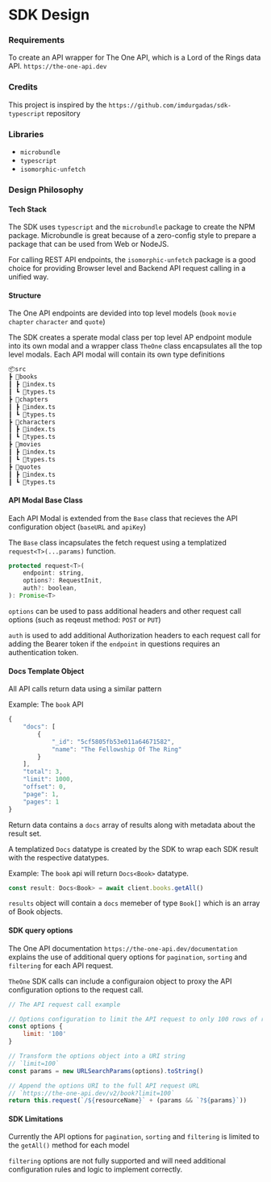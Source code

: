 # SDK Design

### Requirements

To create an API wrapper for The One API, which is a Lord of the Rings data API. `https://the-one-api.dev`

### Credits

This project is inspired by the `https://github.com/imdurgadas/sdk-typescript` repository

### Libraries

- `microbundle`
- `typescript`
- `isomorphic-unfetch`

### Design Philosophy

#### Tech Stack

The SDK uses `typescript` and the `microbundle` package to create the NPM package. Microbundle is great because of a zero-config style to prepare a package that can be used from Web or NodeJS.

For calling REST API endpoints, the `isomorphic-unfetch` package is a good choice for providing Browser level and Backend API request calling in a unified way.

#### Structure

The One API endpoints are devided into top level models (`book` `movie` `chapter` `character` and `quote`)

The SDK creates a sperate modal class per top level AP endpoint module into its own modal and a wrapper class `TheOne` class encapsulates all the top level modals. Each API modal will contain its own type definitions

```bash
📦src
┣ 📂books
┃ ┣ 📜index.ts
┃ ┗ 📜types.ts
┣ 📂chapters
┃ ┣ 📜index.ts
┃ ┗ 📜types.ts
┣ 📂characters
┃ ┣ 📜index.ts
┃ ┗ 📜types.ts
┣ 📂movies
┃ ┣ 📜index.ts
┃ ┗ 📜types.ts
┣ 📂quotes
┃ ┣ 📜index.ts
┃ ┗ 📜types.ts
```

#### API Modal Base Class

Each API Modal is extended from the `Base` class that recieves the API configuration object (`baseURL` and `apiKey`)

The `Base` class incapsulates the fetch request using a templatized `request<T>(...params)` function.

```js
protected request<T>(
    endpoint: string,
    options?: RequestInit,
    auth?: boolean,
): Promise<T>
```

`options` can be used to pass additional headers and other request call options (such as reqeust method: `POST` or `PUT`)

`auth` is used to add additional Authorization headers to each request call for adding the Bearer token if the `endpoint` in questions requires an authentication token.

#### Docs Template Object

All API calls return data using a similar pattern

Example: The `book` API

```js
{
    "docs": [
        {
            "_id": "5cf5805fb53e011a64671582",
            "name": "The Fellowship Of The Ring"
        }
    ],
    "total": 3,
    "limit": 1000,
    "offset": 0,
    "page": 1,
    "pages": 1
}
```

Return data contains a `docs` array of results along with metadata about the result set.

A templatized `Docs` datatype is created by the SDK to wrap each SDK result with the respective datatypes.

Example: The `book` api will return `Docs<Book>` datatype.

```js
const result: Docs<Book> = await client.books.getAll()
```

`results` object will contain a `docs` memeber of type `Book[]` which is an array of Book objects.

#### SDK query options

The One API documentation `https://the-one-api.dev/documentation` explains the use of additional query options for `pagination`, `sorting` and `filtering` for each API request.

`TheOne` SDK calls can include a configuraion object to proxy the API configuration options to the request call.

```js
// The API request call example

// Options configuration to limit the API request to only 100 rows of returned data
const options {
    limit: '100'
}

// Transform the options object into a URI string
// `limit=100`
const params = new URLSearchParams(options).toString()

// Append the options URI to the full API request URL
// `https://the-one-api.dev/v2/book?limit=100`
return this.request(`/${resourceName}` + (params && `?${params}`))
```

#### SDK Limitations

Currently the API options for `pagination`, `sorting` and `filtering` is limited to the `getAll()` method for each model

`filtering` options are not fully supported and will need additional configuration rules and logic to implement correctly.
